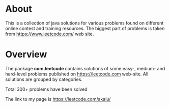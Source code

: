 
About 
============

This is a collection of java solutions for various problems found on different online contest and training resources. The biggest part of problems is taken from https://www.leetcode.com/ web site.



Overview
===========

The package <b> com.leetcode </b> contains solutions of some easy-, medium- and hard-level problems published on https://leetcode.com web-site. All solutions are grouped by categories.

Total 300+ problems have been solved

The link to my page is https://leetcode.com/akalu/

